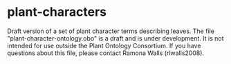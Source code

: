 # plant-characters
Draft version of a set of plant character terms describing leaves. 
The file "plant-character-ontology.obo" is a draft and is under development. It is not intended for use outside the Plant Ontology Consortium. If you have questions about this file, please contact Ramona Walls (rlwalls2008).
